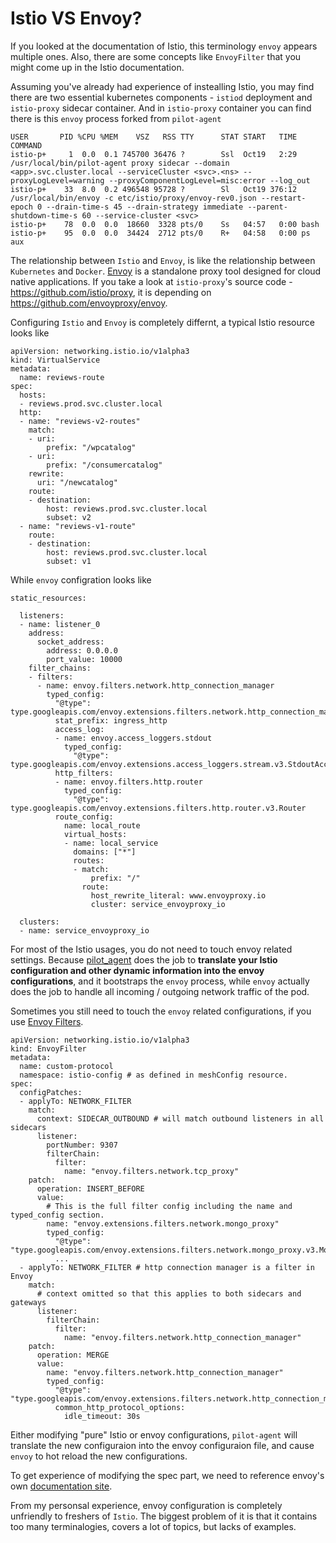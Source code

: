 # Istio VS Envoy?


If you looked at the documentation of Istio, this terminology `envoy` appears multiple ones. Also, there are some concepts like `EnvoyFilter`  that you might come up in the Istio documentation.

Assuming you've already had experience of instealling Istio, you may find there are two essential kubernetes components - `istiod` deployment and `istio-proxy` sidecar container. And in `istio-proxy` container you can find  there is this `envoy` process forked from `pilot-agent`

```
USER       PID %CPU %MEM    VSZ   RSS TTY      STAT START   TIME COMMAND
istio-p+     1  0.0  0.1 745700 36476 ?        Ssl  Oct19   2:29 /usr/local/bin/pilot-agent proxy sidecar --domain <app>.svc.cluster.local --serviceCluster <svc>.<ns> --proxyLogLevel=warning --proxyComponentLogLevel=misc:error --log_out
istio-p+    33  8.0  0.2 496548 95728 ?        Sl   Oct19 376:12 /usr/local/bin/envoy -c etc/istio/proxy/envoy-rev0.json --restart-epoch 0 --drain-time-s 45 --drain-strategy immediate --parent-shutdown-time-s 60 --service-cluster <svc>
istio-p+    78  0.0  0.0  18660  3328 pts/0    Ss   04:57   0:00 bash
istio-p+    95  0.0  0.0  34424  2712 pts/0    R+   04:58   0:00 ps aux
```
The relationship between `Istio` and `Envoy`, is like the relationship between `Kubernetes` and `Docker`. [Envoy](https://www.envoyproxy.io/) is a standalone proxy tool designed for cloud native applications. If you take a look at `istio-proxy`'s source code - https://github.com/istio/proxy, it is depending on https://github.com/envoyproxy/envoy.

Configuring `Istio` and `Envoy` is completely differnt, a typical Istio resource looks like

```
apiVersion: networking.istio.io/v1alpha3
kind: VirtualService
metadata:
  name: reviews-route
spec:
  hosts:
  - reviews.prod.svc.cluster.local
  http:
  - name: "reviews-v2-routes"
    match:
    - uri:
        prefix: "/wpcatalog"
    - uri:
        prefix: "/consumercatalog"
    rewrite:
      uri: "/newcatalog"
    route:
    - destination:
        host: reviews.prod.svc.cluster.local
        subset: v2
  - name: "reviews-v1-route"
    route:
    - destination:
        host: reviews.prod.svc.cluster.local
        subset: v1
```

While `envoy` configration looks like

```
static_resources:

  listeners:
  - name: listener_0
    address:
      socket_address:
        address: 0.0.0.0
        port_value: 10000
    filter_chains:
    - filters:
      - name: envoy.filters.network.http_connection_manager
        typed_config:
          "@type": type.googleapis.com/envoy.extensions.filters.network.http_connection_manager.v3.HttpConnectionManager
          stat_prefix: ingress_http
          access_log:
          - name: envoy.access_loggers.stdout
            typed_config:
              "@type": type.googleapis.com/envoy.extensions.access_loggers.stream.v3.StdoutAccessLog
          http_filters:
          - name: envoy.filters.http.router
            typed_config:
              "@type": type.googleapis.com/envoy.extensions.filters.http.router.v3.Router
          route_config:
            name: local_route
            virtual_hosts:
            - name: local_service
              domains: ["*"]
              routes:
              - match:
                  prefix: "/"
                route:
                  host_rewrite_literal: www.envoyproxy.io
                  cluster: service_envoyproxy_io

  clusters:
  - name: service_envoyproxy_io
```

For most of the Istio usages, you do not need to touch envoy related settings. Because 
[pilot_agent](https://github.com/istio/istio/tree/master/pilot/cmd/pilot-agent) does the job to **translate your Istio configuration and other dynamic information into the envoy configurations**, and it bootstraps the `envoy` process, while `envoy` actually does the job to handle all incoming / outgoing network traffic of the pod.

Sometimes you still need to touch the `envoy` related configurations, if you use [Envoy Filters](https://istio.io/latest/docs/reference/config/networking/envoy-filter/).

```
apiVersion: networking.istio.io/v1alpha3
kind: EnvoyFilter
metadata:
  name: custom-protocol
  namespace: istio-config # as defined in meshConfig resource.
spec:
  configPatches:
  - applyTo: NETWORK_FILTER
    match:
      context: SIDECAR_OUTBOUND # will match outbound listeners in all sidecars
      listener:
        portNumber: 9307
        filterChain:
          filter:
            name: "envoy.filters.network.tcp_proxy"
    patch:
      operation: INSERT_BEFORE
      value:
        # This is the full filter config including the name and typed_config section.
        name: "envoy.extensions.filters.network.mongo_proxy"
        typed_config:
          "@type": "type.googleapis.com/envoy.extensions.filters.network.mongo_proxy.v3.MongoProxy"
          ...
  - applyTo: NETWORK_FILTER # http connection manager is a filter in Envoy
    match:
      # context omitted so that this applies to both sidecars and gateways
      listener:
        filterChain:
          filter:
            name: "envoy.filters.network.http_connection_manager"
    patch:
      operation: MERGE
      value:
        name: "envoy.filters.network.http_connection_manager"
        typed_config:
          "@type": "type.googleapis.com/envoy.extensions.filters.network.http_connection_manager.v3.HttpConnectionManager"
          common_http_protocol_options:
            idle_timeout: 30s
```

Either modifying "pure" Istio or envoy configurations, `pilot-agent` will translate the new configuraion into the envoy configuraion file, and cause `envoy` to hot reload the new configurations.


To get experience of modifying the spec part, we need to reference envoy's own [documentation site](https://www.envoyproxy.io/docs/envoy/latest/).

From my personsal experience, envoy configuration is completely unfriendly to freshers of `Istio`. The biggest problem of it is that it contains too many terminalogies, covers a lot of topics, but lacks of examples. 